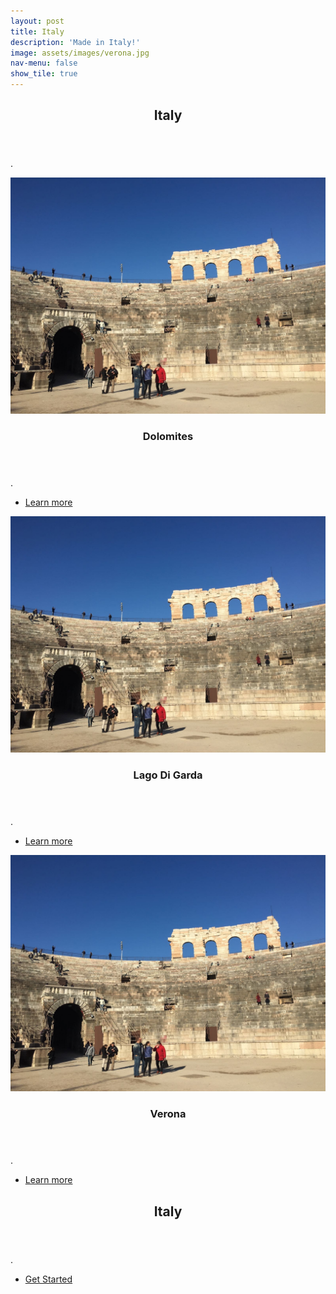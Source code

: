 ```yaml
---
layout: post
title: Italy
description: 'Made in Italy!'
image: assets/images/verona.jpg
nav-menu: false
show_tile: true
---
```


<!-- Main -->
<div id="main">

<!-- One -->
<section id="one">
	<div class="inner">
		<header class="major">
			<h2>Italy</h2>
		</header>
		<p>.</p>
	</div>
</section>

<!-- Two -->
<section id="two" class="spotlights">
	<section>
		<a href="italy.html" class="image">
			<img src="assets/images/verona.jpg" alt="" data-position="center center" />
		</a>
		<div class="content">
			<div class="inner">
				<header class="major">
					<h3>Dolomites</h3>
				</header>
				<p>.</p>
				<ul class="actions">
					<li><a href="italy.html" class="button">Learn more</a></li>
				</ul>
			</div>
		</div>
	</section>
	<section>
		<a href="italy.html" class="image">
			<img src="assets/images/verona.jpg" alt="" data-position="top center" />
		</a>
		<div class="content">
			<div class="inner">
				<header class="major">
					<h3>Lago Di Garda</h3>
				</header>
				<p>.</p>
				<ul class="actions">
					<li><a href="italy.html" class="button">Learn more</a></li>
				</ul>
			</div>
		</div>
	</section>
	<section>
		<a href="italy.html" class="image">
			<img src="assets/images/verona.jpg" alt="" data-position="25% 25%" />
		</a>
		<div class="content">
			<div class="inner">
				<header class="major">
					<h3>Verona</h3>
				</header>
				<p>.</p>
				<ul class="actions">
					<li><a href="italy.html" class="button">Learn more</a></li>
				</ul>
			</div>
		</div>
	</section>
</section>

<!-- Three -->
<section id="three">
	<div class="inner">
		<header class="major">
			<h2>Italy</h2>
		</header>
		<p>.</p>
		<ul class="actions">
			<li><a href="italy.html" class="button next">Get Started</a></li>
		</ul>
	</div>
</section>

</div>
